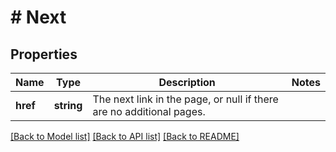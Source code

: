 # # Next

## Properties

Name | Type | Description | Notes
------------ | ------------- | ------------- | -------------
**href** | **string** | The next link in the page, or null if there are no additional pages. |

[[Back to Model list]](../../README.md#models) [[Back to API list]](../../README.md#endpoints) [[Back to README]](../../README.md)
